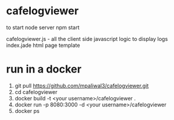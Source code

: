 # cafelogviewer
to start node server
npm start

cafelogviewer.js - all the client side javascript logic to display logs
index.jade html page template

# run in a docker
1. git pull https://github.com/mpaliwal3/cafelogviewer.git
2. cd cafelogviewer
3. docker build -t &lt;your username&gt;/cafelogviewer .
4. docker run -p 8080:3000 -d &lt;your username&gt;/cafelogviewer
5. docker ps

